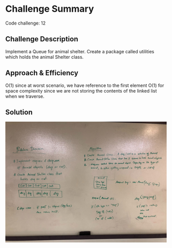# Challenge Summary
Code challenge: 12

## Challenge Description
Implement a Queue for animal shelter. Create a package called utilities which holds
the animal Shelter class. 
## Approach & Efficiency
<!-- What approach did you take? Why? What is the Big O space/time for this approach? -->
O(1) since at worst scenario, we have reference to the first element
O(1) for space complexity since we are not storing the contents of the linked list when we traverse.
## Solution
<!-- Embedded whiteboard image -->
![](../assets/challenge-12.jpg)
